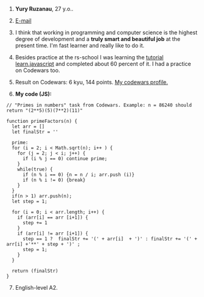 1. **Yury Ruzanau**, 27 y.o..

2. [E-mail](mailto:ruzanoff2009@yandex.by)

3. I think that working in programming and computer science is the highest degree
 of development and a **truly smart and beautiful job** at the present time. I'm
 fast learner and really like to do it.
 
4. Besides practice at the rs-school I was learning the 
[tutorial learn.javascript](https://laern.javascript.ru/) and completed  about 
60 percent of it. I had a practice on Codewars too.

5. Result on Codewars: 6 kyu, 144 points. [My codewars profile.](https://www.codewars.com/users/PASSAGYR69)

6. **My code (JS):**

```
// "Primes in numbers" task from Codewars. Example: n = 86240 should return "(2**5)(5)(7**2)(11)"

function primeFactors(n) { 
  let arr = []
  let finalStr = ''

  prime:
  for (i = 2; i < Math.sqrt(n); i++ ) {
    for (j = 2; j < i; j++) {
      if (i % j == 0) continue prime;
    }
    while(true) {
      if (n % i == 0) {n = n / i; arr.push (i)}
      if (n % i != 0) {break}
    }
  }
  if(n > 1) arr.push(n);
  let step = 1;

  for (i = 0; i < arr.length; i++) {
    if (arr[i] == arr [i+1]) {
      step += 1
    }
    if (arr[i] != arr [i+1]) {
      step == 1 ?  finalStr += '(' + arr[i]  + ')' : finalStr += '(' + arr[i] +'**' + step + ')' ;
      step = 1;
    }
  }

  return (finalStr)
}
```

7. English-level A2.














